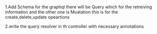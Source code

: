 1.Add Schema for the graphql there will be Query  which for the retreiving information and the other one is Muatation this is for the  create,delete,update opeartions

2.write the query resolver in th controller with necessary annotations 
